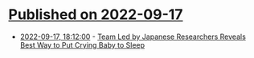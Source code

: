 # [Published on 2022-09-17](index.md)

* [2022-09-17, 18:12:00](https://soylentnews.org/article.pl?sid=22/09/16/2122204&from=rss) - [Team Led by Japanese Researchers Reveals Best Way to Put Crying Baby to Sleep](https://soylentnews.org/article.pl?sid=22/09/16/2122204&from=rss)
